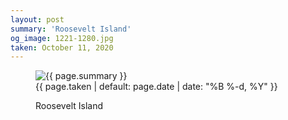 ```yaml
---
layout: post
summary: 'Roosevelt Island'
og_image: 1221-1280.jpg
taken: October 11, 2020
---
```


<figure class="post">
 <img alt="{{ page.summary }}" sizes="(min-width: 700px) 50vw, calc(100vw - 2rem)" src="{{ site.assets_url }}/1221-640.jpg" srcset="{{ site.assets_url }}/1221-320.jpg 320w, {{ site.assets_url }}/1221-640.jpg 640w, {{ site.assets_url }}/1221-960.jpg 960w, {{ site.assets_url }}/1221-1280.jpg 1280w"/>
 <figcaption>
  <time>
   {{ page.taken | default: page.date | date: "%B %-d, %Y" }}
  </time>
  <p>
   Roosevelt Island
  </p>
 </figcaption>
</figure>
